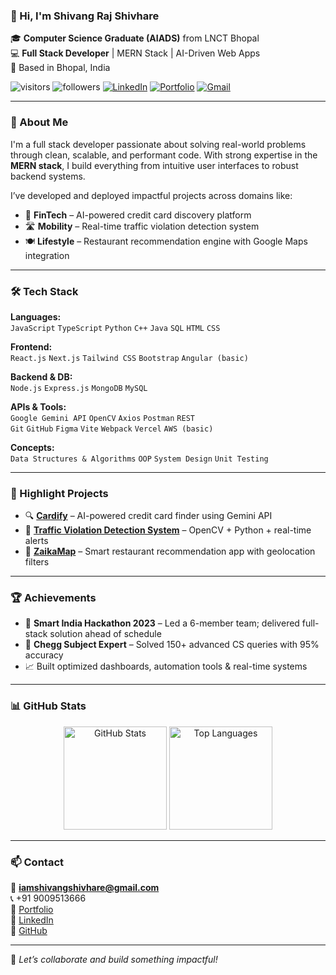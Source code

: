 ### 👋 Hi, I'm Shivang Raj Shivhare 

🎓 **Computer Science Graduate (AIADS)** from LNCT Bhopal  
💻 **Full Stack Developer** | MERN Stack | AI-Driven Web Apps  
📍 Based in Bhopal, India

![visitors](https://komarev.com/ghpvc/?username=shivangshivhare&label=Profile%20views&color=0e75b6&style=flat)
![followers](https://img.shields.io/github/followers/shivangshivhare?label=Followers&style=social)
[![LinkedIn](https://img.shields.io/badge/LinkedIn-blue?style=flat&logo=linkedin&logoColor=white)](https://www.linkedin.com/in/shivang-shivhare-9b8b36267)
[![Portfolio](https://img.shields.io/badge/Portfolio-black?style=flat&logo=vercel&logoColor=white)](https://shivangrajshivhare.vercel.app)
[![Gmail](https://img.shields.io/badge/Gmail-red?style=flat&logo=gmail&logoColor=white)](mailto:iamshivangshivhare@gmail.com)

---

### 🧠 About Me

I'm a full stack developer passionate about solving real-world problems through clean, scalable, and performant code. With strong expertise in the **MERN stack**, I build everything from intuitive user interfaces to robust backend systems.

I’ve developed and deployed impactful projects across domains like:
- 🧾 **FinTech** – AI-powered credit card discovery platform
- 🛣️ **Mobility** – Real-time traffic violation detection system
- 🍽️ **Lifestyle** – Restaurant recommendation engine with Google Maps integration

---

### 🛠️ Tech Stack

**Languages:**  
`JavaScript` `TypeScript` `Python` `C++` `Java` `SQL` `HTML` `CSS`

**Frontend:**  
`React.js` `Next.js` `Tailwind CSS` `Bootstrap` `Angular (basic)`

**Backend & DB:**  
`Node.js` `Express.js` `MongoDB` `MySQL`

**APIs & Tools:**  
`Google Gemini API` `OpenCV` `Axios` `Postman` `REST`  
`Git` `GitHub` `Figma` `Vite` `Webpack` `Vercel` `AWS (basic)`

**Concepts:**  
`Data Structures & Algorithms` `OOP` `System Design` `Unit Testing`

---

### 🚀 Highlight Projects

- 🔍 [**Cardify**](https://find-credit-cards-with-ai.vercel.app) – AI-powered credit card finder using Gemini API  
- 🚦 [**Traffic Violation Detection System**](https://github.com/shivangshivhare/traffic-violation-control-system) – OpenCV + Python + real-time alerts  
- 🍴 [**ZaikaMap**](https://zaikamap.vercel.app/) – Smart restaurant recommendation app with geolocation filters

---

### 🏆 Achievements

- 🥇 **Smart India Hackathon 2023** – Led a 6-member team; delivered full-stack solution ahead of schedule  
- 🧠 **Chegg Subject Expert** – Solved 150+ advanced CS queries with 95% accuracy  
- 📈 Built optimized dashboards, automation tools & real-time systems

---

### 📊 GitHub Stats

<p align="center">
  <img src="https://github-readme-stats.vercel.app/api?username=shivangshivhare&show_icons=true&theme=radical" alt="GitHub Stats" height="165">
  <img src="https://github-readme-stats.vercel.app/api/top-langs/?username=shivangshivhare&layout=compact&theme=radical" alt="Top Languages" height="165">
</p>

---

### 📫 Contact

📧 **iamshivangshivhare@gmail.com**  
📞 +91 9009513666  
🔗 [Portfolio](https://shivangrajshivhare.vercel.app)  
🔗 [LinkedIn](https://www.linkedin.com/in/shivang-shivhare-9b8b36267)  
🔗 [GitHub](https://github.com/shivangshivhare)

---

💬 *Let’s collaborate and build something impactful!*
